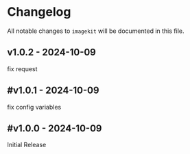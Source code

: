 # Changelog

All notable changes to `imagekit` will be documented in this file.

## v1.0.2 - 2024-10-09

fix request

## #v1.0.1 - 2024-10-09

fix config variables

## #v1.0.0 - 2024-10-09

Initial Release
